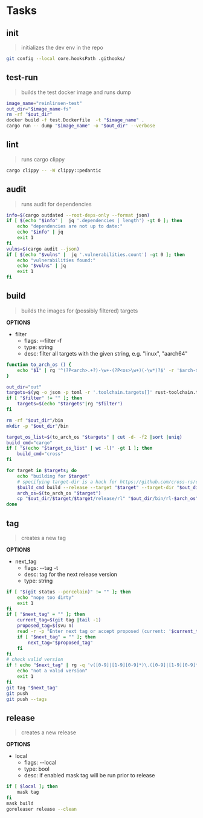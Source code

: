 # Tasks

## init

> initializes the dev env in the repo

```sh
git config --local core.hooksPath .githooks/
```

## test-run

> builds the test docker image and runs dump

```sh
image_name="reinlinsen-test"
out_dir="$image_name-fs"
rm -rf "$out_dir"
docker build -f test.Dockerfile  -t "$image_name" .
cargo run -- dump "$image_name" -o "$out_dir" --verbose
```

## lint

> runs cargo clippy

```sh
cargo clippy -- -W clippy::pedantic
```

## audit

> runs audit for dependencies

```sh
info=$(cargo outdated --root-deps-only --format json)
if [ $(echo "$info" |  jq '.dependencies | length') -gt 0 ]; then
    echo "dependencies are not up to date:"
    echo "$info" | jq
    exit 1
fi
vulns=$(cargo audit --json)
if [ $(echo "$vulns" |  jq '.vulnerabilities.count') -gt 0 ]; then
    echo "vulnerabilities found:"
    echo "$vulns" | jq
    exit 1
fi
```

## build

> builds the images for (possibly filtered) targets

**OPTIONS**

* filter
  * flags: --filter -f
  * type: string
  * desc: filter all targets with the given string, e.g. "linux", "aarch64"

```sh
function to_arch_os () {
    echo "$1" | rg '^(?P<arch>.+?)-\w+-(?P<os>\w+)(-\w*)?$' -r '$arch-$os'
}

out_dir="out"
targets=$(yq -o json -p toml -r '.toolchain.targets[]' rust-toolchain.toml)
if [ "$filter" != "" ]; then
    targets=$(echo "$targets"|rg "$filter")
fi

rm -rf "$out_dir"/bin
mkdir -p "$out_dir"/bin

target_os_list=$(to_arch_os "$targets" | cut -d- -f2 |sort |uniq)
build_cmd="cargo"
if [ "$(echo "$target_os_list" | wc -l)" -gt 1 ]; then
    build_cmd="cross"
fi

for target in $targets; do
    echo "building for $target"
    # specifying target-dir is a hack for https://github.com/cross-rs/cross/issues/724
    $build_cmd build --release --target "$target" --target-dir "$out_dir/$target"
    arch_os=$(to_arch_os "$target")
    cp "$out_dir/$target/$target/release/rl" "$out_dir/bin/rl-$arch_os"
done
```

## tag

> creates a new tag

**OPTIONS**

* next_tag
  * flags: --tag -t
  * desc: tag for the next release version
  * type: string

```sh
if [ "$(git status --porcelain)" != "" ]; then
    echo "nope too dirty"
    exit 1
fi
if [ "$next_tag" = "" ]; then
    current_tag=$(git tag |tail -1)
    proposed_tag=$(svu n)
    read -r -p "Enter next tag or accept proposed (current: '$current_tag', proposed: '$proposed_tag'): " next_tag 
    if [ "$next_tag" = "" ]; then
        next_tag="$proposed_tag"
    fi
fi
# check valid version
if ! echo "$next_tag" | rg -q 'v([0-9]|[1-9][0-9]*)\.([0-9]|[1-9][0-9]*)\.([0-9]|[1-9][0-9]*)'; then
    echo "not a valid version"
    exit 1
fi
git tag "$next_tag"
git push
git push --tags
```

## release

> creates a new release

**OPTIONS**

* local
  * flags: --local
  * type: bool
  * desc: if enabled mask tag will be run prior to release

```sh
if [ $local ]; then
    mask tag
fi
mask build
goreleaser release --clean
```
